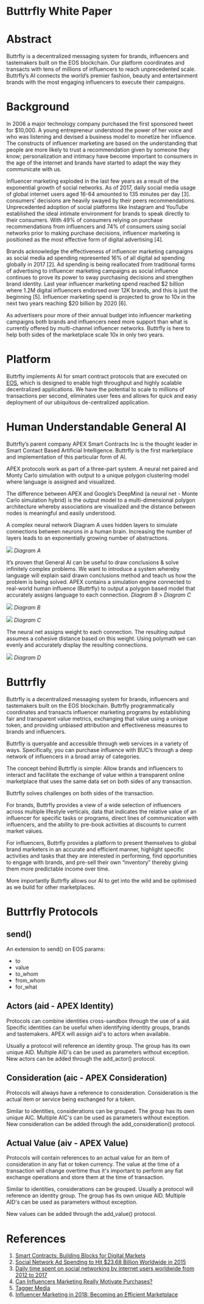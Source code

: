 # Buttrfly White Paper

# Abstract
Buttrfly is a decentralized messaging system for brands, influencers and tastemakers built on the EOS blockchain. Our platform coordinates and transacts with tens of millions of influencers to reach unprecedented scale. Buttrfly’s AI connects the world’s premier fashion, beauty and entertainment brands with the most engaging influencers to execute their campaigns. 


# Background
In 2006 a major technology company purchased the first sponsored tweet for $10,000. A young entrepreneur understood the power of her voice and who was listening and devised a business model to monetize her influence. The constructs of influencer marketing are based on the understanding that people are more likely to trust a recommendation given by someone they know; personalization and intimacy have become important to consumers in the age of the internet and brands have started to adapt the way they communicate with us.

Influencer marketing exploded in the last few years as a result of the exponential growth of social networks. As of 2017, daily social media usage of global internet users aged 16-64 amounted to 135 minutes per day [3]. consumers’ decisions are heavily swayed by their peers recommendations. Unprecedented adoption of social platforms like Instagram and YouTube established the ideal intimate environment for brands to speak directly to their consumers. With 49% of consumers relying on purchase recommendations from influencers and 74% of consumers using social networks prior to making purchase decisions, influencer marketing is positioned as the most effective form of digital advertising [4]. 

Brands acknowledge the effectiveness of influencer marketing campaigns as social media ad spending represented 16% of all digital ad spending globally in 2017 [2]. Ad spending is being reallocated from traditional forms of advertising to influencer marketing campaigns as social influence continues to prove its power to sway purchasing decisions and strengthen brand identity. Last year influencer marketing spend reached $2 billion where 1.2M digital influencers endorsed over 12K brands, and this is just the beginning [5]. Influencer marketing spend is projected to grow to 10x in the next two years reaching $20 billion by 2020 [6].

As advertisers pour more of their annual budget into influencer marketing campaigns both brands and influencers need more support than what is currently offered by multi-channel influencer networks. Buttrfly is here to help both sides of the marketplace scale 10x in only two years.  


# Platform
Buttrfly implements AI for smart contract protocols that are executed on [EOS](https://eos.io/), which is designed to enable high throughput and highly scalable decentralized applications. We have the potential to scale to millions of transactions per second, eliminates user fees and allows for quick and easy deployment of our ubiquitous de-centralized application. 


# Human Understandable General AI
Buttrfly’s parent company APEX Smart Contracts Inc is the thought leader in Smart Contact Based Artificial Intelligence. Buttrfly is the first marketplace and implementation of this particular form of AI.

APEX protocols work as part of a three-part system. A neural net paired and Monty Carlo simulation with output to a unique polygon clustering model where language is assigned and visualized.

The difference between APEX and Google’s DeepMind (a neural net - Monte Carlo simulation hybrid) is the output model to a multi-dimensional polygon architecture whereby associations are visualized and the distance between nodes is meaningful and easily understood.

A complex neural network Diagram A uses hidden layers to simulate connections between neurons in a human brain. Increasing the number of layers leads to an exponentially growing number of abstractions.

![](technical-whitepaper/F38911DF-81EA-4A14-9BAC-F49A724297C6.png)
_Diagram A_

It’s proven that General AI can be useful to draw conclusions & solve infinitely complex problems.  We want to introduce a system whereby language will explain said drawn conclusions method and teach us how the problem is being solved.  APEX contains a simulation engine connected to real-world human influence (Buttrfly) to output a polygon based model that accurately assigns language to each connection. _Diagram B_ > _Diagram C_

![](technical-whitepaper/D3461D9B-7F45-4185-AB17-D3BFC6EE2A94.png)
_Diagram B_

![](technical-whitepaper/blocks.jpg)
_Diagram C_

The neural net assigns weight to each connection.  The resulting output assumes a cohesive distance based on this weight.  Using polymath we can evenly and accurately display the resulting connections. 

![](technical-whitepaper/186A9C7E-3196-4250-AECF-256309B94D09.png)
_Diagram D_


# Buttrfly
Buttrfly is a decentralized messaging system for brands, influencers and tastemakers built on the EOS blockchain. Buttrfly programmatically coordinates and transacts influencer marketing programs by establishing fair and transparent value metrics, exchanging that value using a unique token, and providing unbiased attribution and effectiveness measures to brands and influencers. 
 
Buttrfly is queryable and accessible through web services in a variety of ways. Specifically, you can purchase influence with BUC’s through a deep network of influencers in a broad array of categories.

The concept behind Buttrfly is simple:
Allow brands and influencers to interact and facilitate the exchange of value within a transparent online marketplace that uses the same data set on both sides of any transaction.

Buttrfly solves challenges on both sides of the transaction.

For brands, Buttrfly provides a view of a wide selection of influencers across multiple lifestyle verticals, data that indicates the relative value of an influencer for specific tasks or programs, direct lines of communication with influencers, and the ability to pre-book activities at discounts to current market values.

For influencers, Buttrfly provides a platform to present themselves to global brand marketers in an accurate and efficient manner, highlight specific activities and tasks that they are interested in performing, find opportunities to engage with brands, and pre-sell their own “inventory” thereby giving them more predictable income over time.

More importantly Buttrfly allows our AI to get into the wild and be optimised as we build for other marketplaces.


# Buttrfly Protocols

## send()
An extension to send() on EOS params:
- to
- value
- to_whom
- from_whom
- for_what

## Actors (aid - APEX Identity)
Protocols can combine identities cross-sandbox through the use of a aid. Specific identities can be useful when identifying identity groups, brands and tastemakers. APEX will assign aid's to actors when available. 

Usually a protocol will reference an identity group. The group has its own unique AID. Multiple AID's can be used as parameters without exception. New actors can be added through the add_actor() protocol.

## Consideration (aic - APEX Consideration)
Protocols will always have a reference to consideration. Consideration is the actual item or service being exchanged for a token.

Similar to identities, considerations can be grouped. The group has its own unique AIC. Multiple AIC's can be used as parameters without exception. New consideration can be added through the add_consideration() protocol.

## Actual Value (aiv - APEX Value)
Protocols will contain references to an actual value for an item of consideration in any fiat or token currency. The value at the time of a transaction will change overtime thus it's important to perform any fiat exchange operations and store them at the time of transaction.

Similar to identities, considerations can be grouped. Usually a protocol will reference an identity group. The group has its own unique AID. Multiple AID's can be used as parameters without exception.

New values can be added through the add_value() protocol.


# References
1. [Smart Contracts: Building Blocks for Digital Markets](http://www.fon.hum.uva.nl/rob/Courses/InformationInSpeech/CDROM/Literature/LOTwinterschool2006/szabo.best.vwh.net/smart_contracts_2.html)  
2. [Social Network Ad Spending to Hit $23.68 Billion Worldwide in 2015](https://www.emarketer.com/Article/Social-Network-Ad-Spending-Hit-2368-Billion-Worldwide-2015/1012357)
3. [Daily time spent on social networking by internet users worldwide from 2012 to 2017](https://www.statista.com/statistics/433871/daily-social-media-usage-worldwide/) 
4. [Can Influencers Marketing Really Motivate Purchases?](http://www.adweek.com/digital/can-influencer-marketing-really-drive-conversions-study/) 
5. [Tagger Media](https://www.taggermedia.com)
6. [Influencer Marketing in 2018: Becoming an Efficient Marketplace](http://www.adweek.com/digital/giordano-contestabile-activate-by-bloglovin-guest-post-influencer-marketing-in-2018/)



